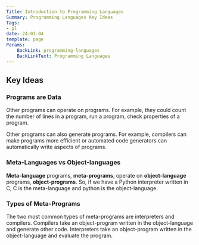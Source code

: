```yaml
---
Title: Introduction to Programming Languages
Summary: Programming Languages Key Ideas
Tags:
- pl
date: 24-01-04
template: page
Params:
    BackLink: programming-languages
    BackLinkText: Programming Languages
---
```


## Key Ideas

### Programs are Data

Other programs can operate on programs.
For example, they could count the number of lines in a program, run a program, check properties of a program.

Other programs can also generate programs.
For example, compilers can make programs more efficient or automated code generators can automatically write aspects of programs.

### Meta-Languages vs Object-languages

**Meta-language** programs, **meta-programs**, operate on **object-language** programs, **object-programs**.
So, if we have a Python interpreter written in C, C is the meta-language and python is the object-language.

### Types of Meta-Programs

The two most common types of meta-programs are interpreters and compilers.
Compilers take an object-program written in the object-language and generate other code.
Interpreters take an object-program written in the object-language and evaluate the program.
